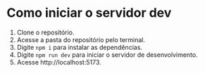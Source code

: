 # Como iniciar o servidor dev

1. Clone o repositório.
2. Acesse a pasta do repositório pelo terminal.
3. Digite `npm i` para instalar as dependências.
4. Digite `npm run dev` para iniciar o servidor de desenvolvimento.
5. Acesse http://localhost:5173.

